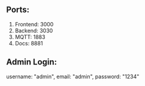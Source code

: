 ## Ports:
1. Frontend: 3000
2. Backend: 3030
3. MQTT: 1883
4. Docs: 8881

## Admin Login: 
username: "admin",
email: "admin",
password: "1234"